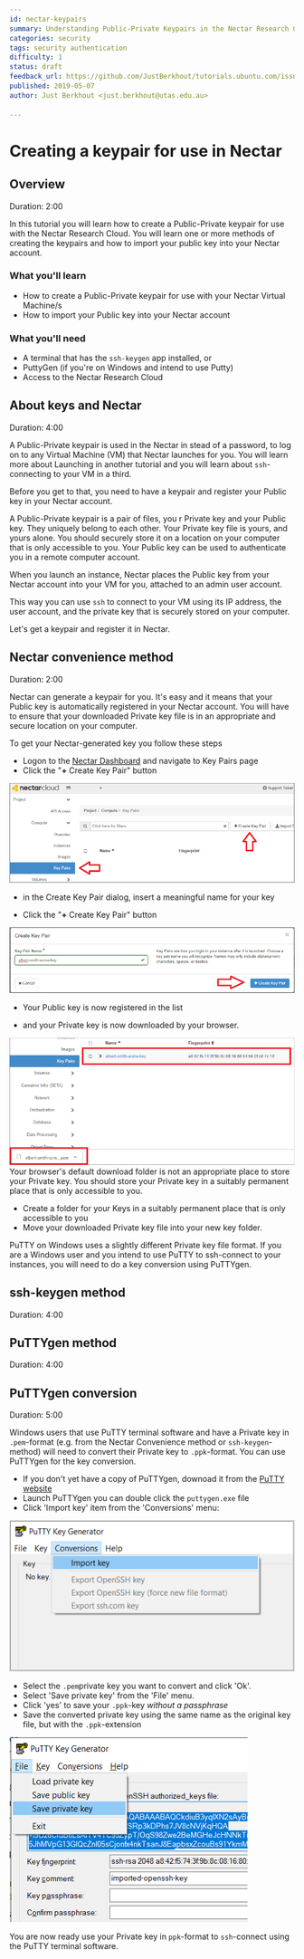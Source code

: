 ```yaml
---
id: nectar-keypairs
summary: Understanding Public-Private Keypairs in the Nectar Research Cloud.
categories: security
tags: security authentication
difficulty: 1
status: draft
feedback_url: https://github.com/JustBerkhout/tutorials.ubuntu.com/issues
published: 2019-05-07
author: Just Berkhout <just.berkhout@utas.edu.au>

---
```


# Creating a keypair for use in Nectar

## Overview
Duration: 2:00

In this tutorial you will learn how to create a Public-Private keypair for use with the Nectar Research Cloud. You will learn one or more methods of creating the keypairs and how to import your public key into your Nectar account.

### What you'll learn

- How to create a Public-Private keypair for use with your Nectar Virtual Machine/s
- How to import your Public key into your Nectar account

### What you'll need

- A terminal that has the `ssh-keygen` app installed, or
- PuttyGen (if you're on Windows and intend to use Putty)
- Access to the Nectar Research Cloud

## About keys and Nectar
Duration: 4:00

A Public-Private keypair is used in the Nectar in stead of a password, to log on to any Virtual Machine (VM) that Nectar launches for you. You will learn more about Launching in another tutorial and you will learn about `ssh`-connecting to your VM in a third. 

Before you get to that, you need to have a keypair and register your Public key in your Nectar account. 

A Public-Private keypair is a pair of files, you r Private key and your Public key. They uniquely belong to each other. Your Private key file is yours, and yours alone. You should securely store it on a location on your computer that is only accessible to you.  Your Public key can be used to authenticate you in a remote computer account. 

When you launch an instance, Nectar places the Public key from your Nectar account into your VM for you, attached to an admin user account.  

This way you can use `ssh` to connect to your VM using its IP address, the user account, and the private key that is securely stored on your computer.

Let's get a keypair and register it in Nectar. 

## Nectar convenience method
Duration: 2:00

Nectar can generate a keypair for you. It's easy and it means that your Public key is automatically registered in your Nectar account. You will have to ensure that your downloaded Private key file is in an appropriate and secure location on your computer.

To get your Nectar-generated key you follow these steps

- Logon to the [Nectar Dashboard]([https://dashboard.rc.nectar.org.au](https://dashboard.rc.nectar.org.au/)) and navigate to Key Pairs page
- Click the "**+** Create Key Pair" button

![key-pairs-page](images\key-pairs-page.png)

- in the Create Key Pair dialog, insert a meaningful name for your key

- Click the "**+** Create Key Pair" button

![create-key-dialog](images\create-key-dialog.png)

- Your Public key is now registered in the list 

- and your Private key is now downloaded by your browser.

![1557213346498](images\registered-and-downloaded.png)
Your browser's default download folder is not an appropriate place to store your Private key. You should store your Private key in a suitably permanent place that is only accessible to you. 

- Create a folder for your Keys  in a suitably permanent place that is only accessible to you
- Move your downloaded Private key file into your new key folder.

PuTTY on Windows uses a slightly different Private key file format. If you are a Windows user and you intend to use PuTTY to ssh-connect to your instances, you will need to do a key conversion using PuTTYgen.

## ssh-keygen method
Duration: 4:00

## PuTTYgen method
Duration: 4:00



## PuTTYgen conversion

Duration: 5:00

Windows users that use PuTTY terminal software and have a Private key in `.pem`-format (e.g. from the Nectar Convenience method or `ssh-keygen`-method) will need to convert their Private key to `.ppk`-format. You can use PuTTYgen for the key conversion.

- If you don't yet have a copy of PuTTYgen, downoad it from the [PuTTY website](http://www.chiark.greenend.org.uk/~sgtatham/putty/download.html) 
- Launch PuTTYgen you can double click the `puttygen.exe` file
- Click 'Import key' item from the 'Conversions' menu:

![puttygen2](images/puttygen-conversions-import.png)

- Select the `.pem`private key you want to convert and click 'Ok'.
- Select 'Save private key' from the 'File' menu. 
- Click 'yes' to save your `.ppk`-key *without a passphrase*
- Save the converted private key using the same name as the original key file, but with the `.ppk`-extension

![puttygen](images/putty-file-save-private.png)

You are now ready use your Private key in `ppk`-format to `ssh`-connect using the PuTTY terminal software.